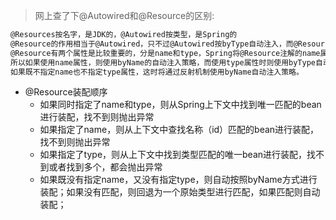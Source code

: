 > 网上查了下@Autowired和@Resource的区别:

```html
@Resources按名字，是JDK的，@Autowired按类型，是Spring的
@Resource的作用相当于@Autowired，只不过@Autowired按byType自动注入，而@Resource默认按 byName自动注入罢了。
@Resource有两个属性是比较重要的，分是name和type，Spring将@Resource注解的name属性解析为bean的名字，而type属性则解析为bean的类型。
所以如果使用name属性，则使用byName的自动注入策略，而使用type属性时则使用byType自动注入策略。
如果既不指定name也不指定type属性，这时将通过反射机制使用byName自动注入策略。
```


* @Resource装配顺序
  * 如果同时指定了name和type，则从Spring上下文中找到唯一匹配的bean进行装配，找不到则抛出异常
  * 如果指定了name，则从上下文中查找名称（id）匹配的bean进行装配，找不到则抛出异常
  * 如果指定了type，则从上下文中找到类型匹配的唯一bean进行装配，找不到或者找到多个，都会抛出异常
  * 如果既没有指定name，又没有指定type，则自动按照byName方式进行装配；如果没有匹配，则回退为一个原始类型进行匹配，如果匹配则自动装配； 
